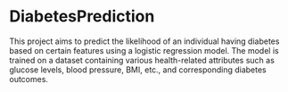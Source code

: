 # DiabetesPrediction
This project aims to predict the likelihood of an individual having diabetes based on certain features using a logistic regression model. The model is trained on a dataset containing various health-related attributes such as glucose levels, blood pressure, BMI, etc., and corresponding diabetes outcomes.
